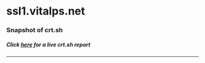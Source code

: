 # ssl1.vitalps.net
### Snapshot of crt.sh
##### Click [here](https://crt.sh/?q=08FEF51CEE71F0F49D0243B46E91D75CF9D7CF03338871616C8AF365647C19AC) for a live crt.sh report

---
